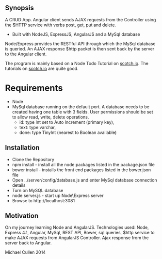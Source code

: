 ## Synopsis
 
A CRUD App.
Angular client sends AJAX requests from the Controller using the $HTTP service with verbs post, get, put and delete.

- Built with NodeJS, ExpressJS, AngularJS and a MySql database


Node/Express provides the RESTful API through which the MySql database is queried. An AJAX response $http packet is then sent back by the server to the Angular client.


The program is mainly based on a Node Todo Tutorial on [scotch.io](http://scotch.io/tutorials/javascript/creating-a-single-page-todo-app-with-node-and-angular). The tutorials on [scotch.io](http://scotch.io) are quite good.


# Requirements

* Node
* MySql database running on the default port. A database needs to be created having one table with 3 fields. 
User permissions should be set to allow read, write, delete operations.	
	+ id:  type Int set to Auto Increment (primary key), 
	+ text:  type varchar,
	+ done: type TinyInt (nearest to Boolean available) 


## Installation

* Clone the Repository
* npm install - install all the node packages listed in the package.json file 
* bower install - installs the front end packages listed in the bower.json file
* Open ../server/config/database.js and enter MySql database connection details
* Turn on MySQL database
* node server.js - start up Node\Express server
* Browse to http://localhost:3081


## Motivation
 
On my journey learning Node and AngularJS.
Technologies used: Node, Express 4.1, Angular, MySql, REST API, Bower, sql queries,
$http service to make AJAX requests from AngularJS Controller.
Ajax response from the server back to Angular.


Michael Cullen
2014
